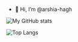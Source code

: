 - 👋 Hi, I’m @arshia-hagh

![My GitHub stats](https://github-readme-stats.vercel.app/api?username=arshia-hr&theme=merko&show_icons=true)

![Top Langs](https://github-readme-stats.vercel.app/api/top-langs/?username=arshia-hr&layout=compact)                            
